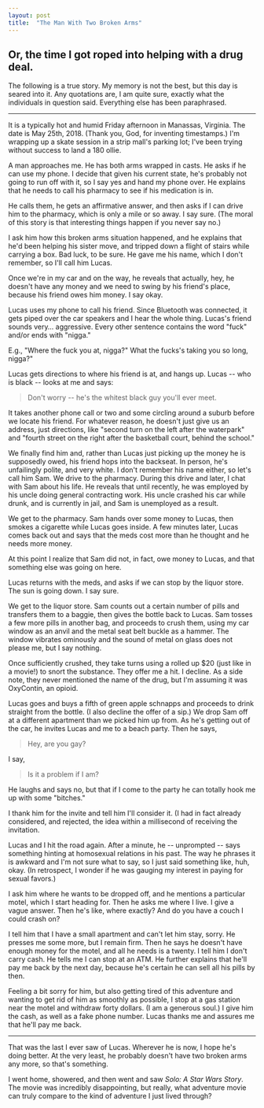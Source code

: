 ```yaml
---
layout: post
title:  "The Man With Two Broken Arms"
---
```


## Or, the time I got roped into helping with a drug deal.

The following is a true story. My memory is not the best, but this day is seared into it. Any quotations are, I am quite sure, exactly what the individuals in question said. Everything else has been paraphrased.

----------

It is a typically hot and humid Friday afternoon in Manassas, Virginia. The date is May 25th, 2018. (Thank you, God, for inventing timestamps.) I'm wrapping up a skate session in a strip mall's parking lot; I've been trying without success to land a 180 ollie. 

A man approaches me. He has both arms wrapped in casts. He asks if he can use my phone. I decide that given his current state, he's probably not going to run off with it, so I say yes and hand my phone over. He explains that he needs to call his pharmacy to see if his medication is in. 

He calls them, he gets an affirmative answer, and then asks if I can drive him to the pharmacy, which is only a mile or so away. I say sure. (The moral of this story is that interesting things happen if you never say no.) 

I ask him how this broken arms situation happened, and he explains that he'd been helping his sister move, and tripped down a flight of stairs while carrying a box. Bad luck, to be sure. He gave me his name, which I don't remember, so I'll call him Lucas. 

Once we're in my car and on the way, he reveals that actually, hey, he doesn't have any money and we need to swing by his friend's place, because his friend owes him money. I say okay.

Lucas uses my phone to call his friend. Since Bluetooth was connected, it gets piped over the car speakers and I hear the whole thing. Lucas's friend sounds very… aggressive. Every other sentence contains the word "fuck" and/or ends with "nigga."

E.g., "Where the fuck you at, nigga?" What the fucks's taking you so long, nigga?"

Lucas gets directions to where his friend is at, and hangs up. Lucas -- who is black -- looks at me and says:

> Don't worry -- he's the whitest black guy you'll ever meet.

It takes another phone call or two and some circling around a suburb before we locate his friend. For whatever reason, he doesn't just give us an address, just directions, like "second turn on the left after the waterpark" and "fourth street on the right after the basketball court, behind the school."

We finally find him and, rather than Lucas just picking up the money he is supposedly owed, his friend hops into the backseat. In person, he's unfailingly polite, and very white. I don't remember his name either, so let's call him Sam. We drive to the pharmacy. During this drive and later, I chat with Sam about his life. He reveals that until recently, he was employed by his uncle doing general contracting work. His uncle crashed his car while drunk, and is currently in jail, and Sam is unemployed as a result.

We get to the pharmacy. Sam hands over some money to Lucas, then smokes a cigarette while Lucas goes inside. A few minutes later, Lucas comes back out and says that the meds cost more than he thought and he needs more money.

At this point I realize that Sam did not, in fact, owe money to Lucas, and that something else was going on here.

Lucas returns with the meds, and asks if we can stop by the liquor store. The sun is going down. I say sure. 

We get to the liquor store. Sam counts out a certain number of pills and transfers them to a baggie, then gives the bottle back to Lucas. Sam tosses a few more pills in another bag, and proceeds to crush them, using my car window as an anvil and the metal seat belt buckle as a hammer. The window vibrates ominously and the sound of metal on glass does not please me, but I say nothing. 

Once sufficiently crushed, they take turns using a rolled up $20 (just like in a movie!) to snort the substance. They offer me a hit. I decline. As a side note, they never mentioned the name of the drug, but I'm assuming it was OxyContin, an opioid. 

Lucas goes and buys a fifth of green apple schnapps and proceeds to drink straight from the bottle. (I also decline the offer of a sip.) We drop Sam off at a different apartment than we picked him up from. As he's getting out of the car, he invites Lucas and me to a beach party. Then he says,

> Hey, are you gay?

I say, 

> Is it a problem if I am?

He laughs and says no, but that if I come to the party he can totally hook me up with some "bitches."

I thank him for the invite and tell him I'll consider it. (I had in fact already considered, and rejected, the idea within a millisecond of receiving the invitation. 

Lucas and I hit the road again. After a minute, he -- unprompted -- says something hinting at homosexual relations in his past. The way he phrases it is awkward and I'm not sure what to say, so I just said something like, huh, okay. (In retrospect, I wonder if he was gauging my interest in paying for sexual favors.)

I ask him where he wants to be dropped off, and he mentions a particular motel, which I start heading for. Then he asks me where I live. I give a vague answer. Then he's like, where exactly? And do you have a couch I could crash on?

I tell him that I have a small apartment and can't let him stay, sorry. He presses me some more, but I remain firm. Then he says he doesn't have enough money for the motel, and all he needs is a twenty. I tell him I don't carry cash. He tells me I can stop at an ATM. He further explains that he'll pay me back by the next day, because he's certain he can sell all his pills by then.

Feeling a bit sorry for him, but also getting tired of this adventure and wanting to get rid of him as smoothly as possible, I stop at a gas station near the motel and withdraw forty dollars. (I am a generous soul.) I give him the cash, as well as a fake phone number. Lucas thanks me and assures me that he'll pay me back.

---------

That was the last I ever saw of Lucas. Wherever he is now, I hope he's doing better. At the very least, he probably doesn't have two broken arms any more, so that's something.

I went home, showered, and then went and saw *Solo: A Star Wars Story*. The movie was incredibly disappointing, but really, what adventure movie can truly compare to the kind of adventure I just lived through? 